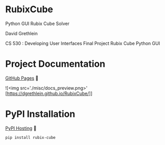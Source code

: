 RubixCube
=========

Python GUI Rubix Cube Solver

David Grethlein

CS 530 : Developing User Interfaces
Final Project Rubix Cube Python GUI 


Project Documentation
=====================

[GitHub Pages](https://dgrethlein.github.io/RubixCube/) :memo:

![<img src='./misc/docs_preview.png>' [https://dgrethlein.github.io/RubixCube/]]

PyPI Installation
=================

[PyPI Hosting](https://pypi.org/project/rubix-cube/) :file_folder:

```bash
pip install rubix-cube
```
